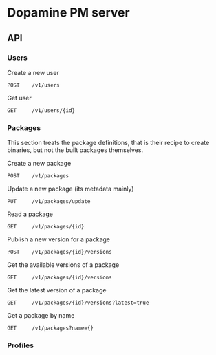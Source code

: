 # Dopamine PM server

## API

### Users

Create a new user
```
POST    /v1/users
```

Get user
```
GET     /v1/users/{id}
```

### Packages

This section treats the package definitions, that is their recipe to create binaries, but not the built packages themselves.

Create a new package
```
POST    /v1/packages
```

Update a new package (its metadata mainly)
```
PUT     /v1/packages/update
```

Read a package
```
GET     /v1/packages/{id}
```

Publish a new version for a package
```
POST    /v1/packages/{id}/versions
```

Get the available versions of a package
```
GET     /v1/packages/{id}/versions
```

Get the latest version of a package
```
GET     /v1/packages/{id}/versions?latest=true
```

Get a package by name
```
GET     /v1/packages?name={}
```

### Profiles
